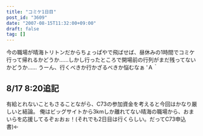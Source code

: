 ```yaml
---
title: "コミケ1日目"
post_id: "3609"
date: "2007-08-15T11:32:00+09:00"
draft: false
tag: []
---
```



今の職場が晴海トリトンだからちょっぱやで飛ばせば、昼休みの1時間でコミケ行って帰れるかどうか……しかし行ったところで開場前の行列がまだ残ってないかどうか…… うーん、行くべきか行かざるべきか悩むなぁ 'Ａ｀
## 8/17 8:20追記
有給とれないこともさることながら、C73の参加資金を考えると今回はかなり厳しいと結論。 俺はビッグサイトから3kmしか離れてない晴海の職場から、おまいらを応援してるぞぉおぉ！(それでも2日目は行くらしい。だってC73申込書)←
